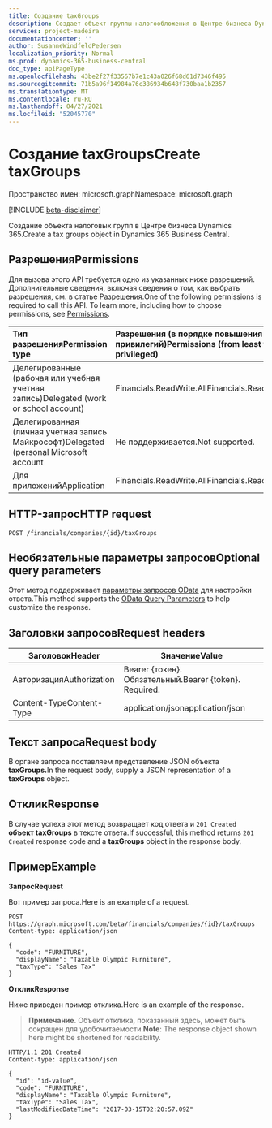 ```yaml
---
title: Создание taxGroups
description: Создает объект группы налогообложения в Центре бизнеса Dynamics 365.
services: project-madeira
documentationcenter: ''
author: SusanneWindfeldPedersen
localization_priority: Normal
ms.prod: dynamics-365-business-central
doc_type: apiPageType
ms.openlocfilehash: 43be2f27f33567b7e1c43a026f68d61d7346f495
ms.sourcegitcommit: 71b5a96f14984a76c386934b648f730baa1b2357
ms.translationtype: MT
ms.contentlocale: ru-RU
ms.lasthandoff: 04/27/2021
ms.locfileid: "52045770"
---
```

# <a name="create-taxgroups"></a><span data-ttu-id="ba615-103">Создание taxGroups</span><span class="sxs-lookup"><span data-stu-id="ba615-103">Create taxGroups</span></span>

<span data-ttu-id="ba615-104">Пространство имен: microsoft.graph</span><span class="sxs-lookup"><span data-stu-id="ba615-104">Namespace: microsoft.graph</span></span>

[!INCLUDE [beta-disclaimer](../../includes/beta-disclaimer.md)]

<span data-ttu-id="ba615-105">Создание объекта налоговых групп в Центре бизнеса Dynamics 365.</span><span class="sxs-lookup"><span data-stu-id="ba615-105">Create a tax groups object in Dynamics 365 Business Central.</span></span>

## <a name="permissions"></a><span data-ttu-id="ba615-106">Разрешения</span><span class="sxs-lookup"><span data-stu-id="ba615-106">Permissions</span></span>
<span data-ttu-id="ba615-p101">Для вызова этого API требуется одно из указанных ниже разрешений. Дополнительные сведения, включая сведения о том, как выбрать разрешения, см. в статье [Разрешения](/graph/permissions-reference).</span><span class="sxs-lookup"><span data-stu-id="ba615-p101">One of the following permissions is required to call this API. To learn more, including how to choose permissions, see [Permissions](/graph/permissions-reference).</span></span>

|<span data-ttu-id="ba615-109">Тип разрешения</span><span class="sxs-lookup"><span data-stu-id="ba615-109">Permission type</span></span> |<span data-ttu-id="ba615-110">Разрешения (в порядке повышения привилегий)</span><span class="sxs-lookup"><span data-stu-id="ba615-110">Permissions (from least to most privileged)</span></span>|
|:---------------|:------------------------------------------|
|<span data-ttu-id="ba615-111">Делегированные (рабочая или учебная учетная запись)</span><span class="sxs-lookup"><span data-stu-id="ba615-111">Delegated (work or school account)</span></span>|<span data-ttu-id="ba615-112">Financials.ReadWrite.All</span><span class="sxs-lookup"><span data-stu-id="ba615-112">Financials.ReadWrite.All</span></span> |
|<span data-ttu-id="ba615-113">Делегированная (личная учетная запись Майкрософт)</span><span class="sxs-lookup"><span data-stu-id="ba615-113">Delegated (personal Microsoft account</span></span>|<span data-ttu-id="ba615-114">Не поддерживается.</span><span class="sxs-lookup"><span data-stu-id="ba615-114">Not supported.</span></span>|
|<span data-ttu-id="ba615-115">Для приложений</span><span class="sxs-lookup"><span data-stu-id="ba615-115">Application</span></span>|<span data-ttu-id="ba615-116">Financials.ReadWrite.All</span><span class="sxs-lookup"><span data-stu-id="ba615-116">Financials.ReadWrite.All</span></span>|

## <a name="http-request"></a><span data-ttu-id="ba615-117">HTTP-запрос</span><span class="sxs-lookup"><span data-stu-id="ba615-117">HTTP request</span></span>
```
POST /financials/companies/{id}/taxGroups
```

## <a name="optional-query-parameters"></a><span data-ttu-id="ba615-118">Необязательные параметры запросов</span><span class="sxs-lookup"><span data-stu-id="ba615-118">Optional query parameters</span></span>
<span data-ttu-id="ba615-119">Этот метод поддерживает [параметры запросов OData](/graph/query-parameters) для настройки ответа.</span><span class="sxs-lookup"><span data-stu-id="ba615-119">This method supports the [OData Query Parameters](/graph/query-parameters) to help customize the response.</span></span>

## <a name="request-headers"></a><span data-ttu-id="ba615-120">Заголовки запросов</span><span class="sxs-lookup"><span data-stu-id="ba615-120">Request headers</span></span>

|<span data-ttu-id="ba615-121">Заголовок</span><span class="sxs-lookup"><span data-stu-id="ba615-121">Header</span></span>|<span data-ttu-id="ba615-122">Значение</span><span class="sxs-lookup"><span data-stu-id="ba615-122">Value</span></span>|
|------|-----|
|<span data-ttu-id="ba615-123">Авторизация</span><span class="sxs-lookup"><span data-stu-id="ba615-123">Authorization</span></span>  |<span data-ttu-id="ba615-p102">Bearer {токен}. Обязательный.</span><span class="sxs-lookup"><span data-stu-id="ba615-p102">Bearer {token}. Required.</span></span> |
|<span data-ttu-id="ba615-126">Content-Type</span><span class="sxs-lookup"><span data-stu-id="ba615-126">Content-Type</span></span>  |<span data-ttu-id="ba615-127">application/json</span><span class="sxs-lookup"><span data-stu-id="ba615-127">application/json</span></span>   |

## <a name="request-body"></a><span data-ttu-id="ba615-128">Текст запроса</span><span class="sxs-lookup"><span data-stu-id="ba615-128">Request body</span></span>
<span data-ttu-id="ba615-129">В органе запроса поставляем представление JSON объекта **taxGroups.**</span><span class="sxs-lookup"><span data-stu-id="ba615-129">In the request body, supply a JSON representation of a **taxGroups** object.</span></span>

## <a name="response"></a><span data-ttu-id="ba615-130">Отклик</span><span class="sxs-lookup"><span data-stu-id="ba615-130">Response</span></span>
<span data-ttu-id="ba615-131">В случае успеха этот метод возвращает код ответа и ```201 Created``` **объект taxGroups** в тексте ответа.</span><span class="sxs-lookup"><span data-stu-id="ba615-131">If successful, this method returns ```201 Created``` response code and a **taxGroups** object in the response body.</span></span>

## <a name="example"></a><span data-ttu-id="ba615-132">Пример</span><span class="sxs-lookup"><span data-stu-id="ba615-132">Example</span></span>

<span data-ttu-id="ba615-133">**Запрос**</span><span class="sxs-lookup"><span data-stu-id="ba615-133">**Request**</span></span>

<span data-ttu-id="ba615-134">Вот пример запроса.</span><span class="sxs-lookup"><span data-stu-id="ba615-134">Here is an example of a request.</span></span>

```http
POST https://graph.microsoft.com/beta/financials/companies/{id}/taxGroups
Content-type: application/json

{
  "code": "FURNITURE",
  "displayName": "Taxable Olympic Furniture",
  "taxType": "Sales Tax"
}
```

<span data-ttu-id="ba615-135">**Отклик**</span><span class="sxs-lookup"><span data-stu-id="ba615-135">**Response**</span></span>

<span data-ttu-id="ba615-136">Ниже приведен пример отклика.</span><span class="sxs-lookup"><span data-stu-id="ba615-136">Here is an example of the response.</span></span> 

> <span data-ttu-id="ba615-137">**Примечание**. Объект отклика, показанный здесь, может быть сокращен для удобочитаемости.</span><span class="sxs-lookup"><span data-stu-id="ba615-137">**Note**: The response object shown here might be shortened for readability.</span></span>

```http
HTTP/1.1 201 Created
Content-type: application/json

{
  "id": "id-value",
  "code": "FURNITURE",
  "displayName": "Taxable Olympic Furniture",
  "taxType": "Sales Tax",
  "lastModifiedDateTime": "2017-03-15T02:20:57.09Z"
}

```


